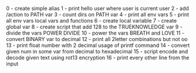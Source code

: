 0 - create simple alias
1 - print hello user where user is current user
2 - add /action to PATH var
3 - count dirs on PATH var
4 - print all env vars
5 - print all env vars local vars and functions
6 - create local variable
7 - create global var
8 - create script that add 128 to the TRUEKNOWLEDGE var
9 - divide the vars POWER DIVIDE
10 - power the vars BREATH and LOVE
11 - convert BINARY var to decimal
12 - print all 2letter combinations but not oo
13 - print float number with 2 decimal usage of printf command
14 - convert given num in some var from decimal to hexadecimal
15 - script encode and decode given text using rot13 encryption
16 - print every other line from the input
